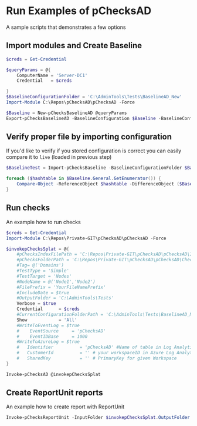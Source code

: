 # Run Examples of pChecksAD

A sample scripts that demonstrates a few options

## Import modules and Create Baseline

```powershell
$creds = Get-Credential

$queryParams = @{
    ComputerName = 'Server-DC1'
    Credential   = $creds

}
$BaselineConfigurationFolder = 'C:\AdminTools\Tests\BaselineAD_New'
Import-Module C:\Repos\pChecksAD\pChecksAD -Force

$Baseline = New-pChecksBaselineAD @queryParams
Export-pChecksBaselineAD -BaselineConfiguration $Baseline -BaselineConfigurationFolder $BaselineConfigurationFolder
```

## Verify proper file by importing configuration

If you'd like to verify if you stored configuration is correct you can easily compare it to `live` (loaded in previous step)

```powershell
$BaselineTest = Import-pChecksBaseline -BaselineConfigurationFolder $BaselineConfigurationFolder

foreach ($hashtable in $Baseline.General.GetEnumerator()) {
    Compare-Object -ReferenceObject $hashtable -DifferenceObject ($BaselineTest.General.GetEnumerator() | Where-Object {$_.Name -eq $hashtable.name} )
}
```

## Run checks

An example how to run checks

```powershell
$creds = Get-Credential
Import-Module C:\Repos\Private-GIT\pChecksAD\pChecksAD -Force

$invokepChecksSplat = @{
    #pChecksIndexFilePath = 'C:\Repos\Private-GIT\pChecksAD\pChecksAD\Index\AD.Checks.Index.json'
    #pChecksFolderPath = 'C:\Repos\Private-GIT\pChecksAD\pChecksAD\Checks\'
    #Tag= @('Domains')
    #TestType = 'Simple'
    #TestTarget = 'Nodes'
    #NodeName = @('Node1','Node2')
    #FilePrefix = 'YourFileNamePrefix'
    #IncludeDate = $true
    #OutputFolder = 'C:\AdminTools\Tests'
    Verbose = $true
    Credential      = $creds
    #CurrentConfigurationFolderPath = 'C:\AdminTools\Tests\BaselineAD_New' #Adding this means adding tag 'Configuration' $Tag +='Configuration'
    Show            = 'All'
    #WriteToEventLog = $true
    #    EventSource     = 'pChecksAD'
    #    EventIDBase     = 1000
    #WriteToAzureLog = $true
    #   Identifier          = 'pChecksAD' #Name of table in Log Analytics  i.e. pChecksAD
    #   CustomerId          = '' # your workspaceID in Azure Log Analytics
    #   SharedKey           = '' # PrimaryKey for given Workspace
}

Invoke-pChecksAD @invokepChecksSplat
```

## Create ReportUnit reports

An example how to create report with ReportUnit

```powershell
Invoke-pChecksReportUnit -InputFolder $invokepChecksSplat.OutputFolder
```